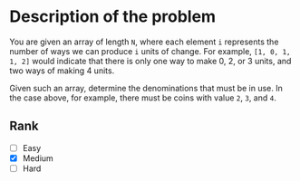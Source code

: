 # Description of the problem

You are given an array of length `N`, where each 
element `i` represents the number of ways we can 
produce `i` units of change. 
For example, `[1, 0, 1, 1, 2]` would indicate that 
there is only one way to make 0, 2, or 3 units, 
and two ways of making 4 units.

Given such an array, determine the denominations 
that must be in use. In the case above, for example, 
there must be coins with value `2`, `3`, and `4`.

## Rank 

- [ ] Easy
- [x] Medium
- [ ] Hard